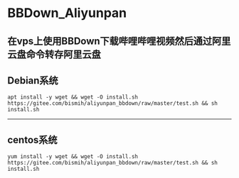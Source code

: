 # BBDown_Aliyunpan
在vps上使用BBDown下载哔哩哔哩视频然后通过阿里云盘命令转存阿里云盘
---
## Debian系统
```
apt install -y wget && wget -O install.sh https://gitee.com/bismih/aliyunpan_bbdown/raw/master/test.sh && sh install.sh
```
---
## centos系统
```
yum install -y wget && wget -O install.sh https://gitee.com/bismih/aliyunpan_bbdown/raw/master/test.sh && sh install.sh
```

